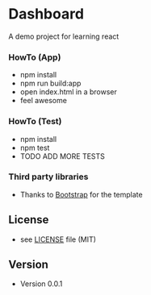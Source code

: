 # Dashboard

A demo project for learning react

### HowTo (App)
* npm install
* npm run build:app
* open index.html in a browser
* feel awesome

### HowTo (Test)
* npm install
* npm test
* TODO ADD MORE TESTS

### Third party libraries
* Thanks to [Bootstrap](http://getbootstrap.com) for the template

## License 
* see [LICENSE](https://github.com/the-/dashboard/blob/master/LICENSE.md) file (MIT)

## Version 
* Version 0.0.1